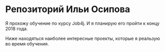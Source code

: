# Репозиторий Ильи Осипова

Я прохожу обучение по курсу Job4j. И я планирую его пройти к концу 2018 года.

Ниже находяться наиболее интересные проекты, которые я реальзую во время обучения.

